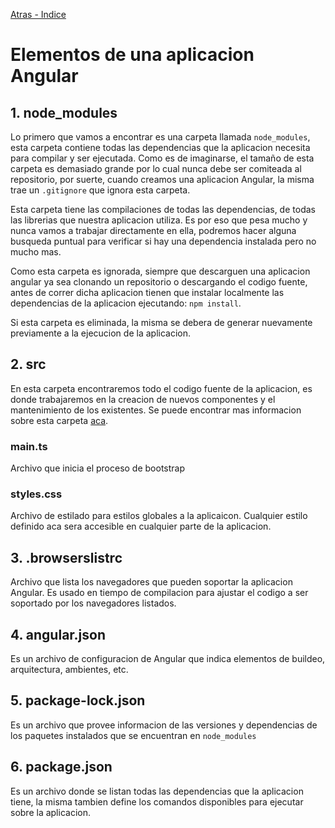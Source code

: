[Atras - Indice](https://github.com/daniel18acevedo/DA2-Tecnologia/tree/angular-create-project)

# Elementos de una aplicacion Angular

## 1. node_modules

Lo primero que vamos a encontrar es una carpeta llamada `node_modules`, esta carpeta contiene todas las dependencias que la aplicacion necesita para compilar y ser ejecutada. Como es de imaginarse, el tamaño de esta carpeta es demasiado grande por lo cual nunca debe ser comiteada al repositorio, por suerte, cuando creamos una aplicacion Angular, la misma trae un `.gitignore` que ignora esta carpeta.

Esta carpeta tiene las compilaciones de todas las dependencias, de todas las librerias que nuestra aplicacion utiliza. Es por eso que pesa mucho y nunca vamos a trabajar directamente en ella, podremos hacer alguna busqueda puntual para verificar si hay una dependencia instalada pero no mucho mas.

Como esta carpeta es ignorada, siempre que descarguen una aplicacion angular ya sea clonando un repositorio o descargando el codigo fuente, antes de correr dicha aplicacion tienen que instalar localmente las dependencias de la aplicacion ejecutando: `npm install`.

Si esta carpeta es eliminada, la misma se debera de generar nuevamente previamente a la ejecucion de la aplicacion.

## 2. src

En esta carpeta encontraremos todo el codigo fuente de la aplicacion, es donde trabajaremos en la creacion de nuevos componentes y el mantenimiento de los existentes. Se puede encontrar mas informacion sobre esta carpeta [aca](https://github.com/daniel18acevedo/DA2-Tecnologia/blob/angular-create-project/src.md).

### main.ts

Archivo que inicia el proceso de bootstrap

### styles.css

Archivo de estilado para estilos globales a la aplicaicon. Cualquier estilo definido aca sera accesible en cualquier parte de la aplicacion.

## 3. .browserslistrc

Archivo que lista los navegadores que pueden soportar la aplicacion Angular. Es usado en tiempo de compilacion para ajustar el codigo a ser soportado por los navegadores listados.

## 4. angular.json

Es un archivo de configuracion de Angular que indica elementos de buildeo, arquitectura, ambientes, etc.

## 5. package-lock.json

Es un archivo que provee informacion de las versiones y dependencias de los paquetes instalados que se encuentran en `node_modules`

## 6. package.json

Es un archivo donde se listan todas las dependencias que la aplicacion tiene, la misma tambien define los comandos disponibles para ejecutar sobre la aplicacion.
